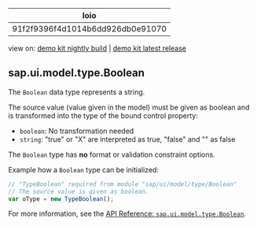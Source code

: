 <!-- loio91f2f9396f4d1014b6dd926db0e91070 -->

| loio |
| -----|
| 91f2f9396f4d1014b6dd926db0e91070 |

<div id="loio">

view on: [demo kit nightly build](https://openui5nightly.hana.ondemand.com/#/topic/91f2f9396f4d1014b6dd926db0e91070) | [demo kit latest release](https://openui5.hana.ondemand.com/#/topic/91f2f9396f4d1014b6dd926db0e91070)</div>

## sap.ui.model.type.Boolean

The `Boolean` data type represents a string.

The source value \(value given in the model\) must be given as boolean and is transformed into the type of the bound control property:

-    `boolean`: No transformation needed
-    `string`: "true" or "X" are interpreted as true, "false" and "" as false

The `Boolean` type has **no** format or validation constraint options.

Example how a `Boolean` type can be initialized:

``` js
// "TypeBoolean" required from module "sap/ui/model/type/Boolean"
// The source value is given as boolean.
var oType = new TypeBoolean();
```

For more information, see the [API Reference: `sap.ui.model.type.Boolean`](https://openui5.hana.ondemand.com/#/api/sap.ui.model.type.Boolean).

